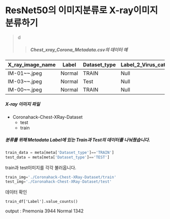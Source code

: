 ResNet50의 이미지분류로 X-ray이미지 분류하기
=============
>d
> > ##### Chest_xray_Corona_Metadata.csv의 데이터 예

X_ray_image_name|Label|Dataset_type|Label_2_Virus_category|Label_1_Virus_category
---|---|---|---|---|
IM-01~~.jpeg|Normal|TRAIN|Null|bacteria
IM-03~~.jpeg|Normal|Test|Null|virus
IM-00~~.jpeg|Normal|TRAIN|Null|Covid-19

##### X-ray 이미지 파일

* Coronahack-Chest-XRay-Dataset
  * test
  * train


##### 분류를 위해 Metadata Label에 있는 Train과 Test의 데이터를 나눠줬습니다.

```python
train_data = meta[meta['Dataset_type']=='TRAIN']
test_data = meta[meta['Dataset_type']=='TEST']
```

train과 test이미지를 각각 불러옵니다.

```python
train_img='./Coronahack-Chest-XRay-Dataset/train'
test_img='./Coronahack-Chest-XRay-Dataset/test'
```

데이터 확인
```
train_df['Label'].value_counts()
```
output : 
Pnemonia    3944
Normal      1342
